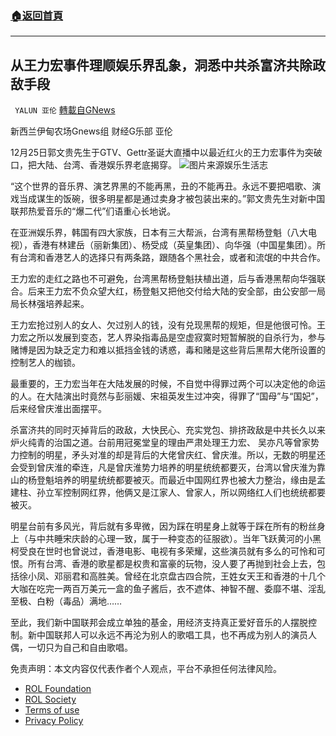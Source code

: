 ###  [:house:返回首頁](https://github.com/ourhimalayas/txt)
---


## 从王力宏事件理顺娱乐界乱象，洞悉中共杀富济共除政敌手段
` YALUN 亚伦` [轉載自GNews](https://gnews.org/zh-hans/1793354/)

新西兰伊甸农场Gnews组 财经G乐部 亚伦

12月25日郭文贵先生于GTV、Gettr圣诞大直播中以最近红火的王力宏事件为突破口，把大陆、台湾、香港娱乐界老底揭穿。
![](https://assets.gnews.org/wp-content/uploads/2021/12/20211225_ent_wang-lee-hom-lee-jinglei-2.jpeg)图片来源娱乐生活志


“这个世界的音乐界、演艺界黑的不能再黑，丑的不能再丑。永远不要把唱歌、演戏当成谋生的饭碗，很多明星都是通过卖身才被包装出来的。”郭文贵先生对新中国联邦热爱音乐的“爆二代”们语重心长地说。

在亚洲娱乐界，韩国有四大家族，日本有三大帮派，台湾有黑帮杨登魁（八大电视），香港有林建岳（丽新集团）、杨受成（英皇集团）、向华强（中国星集团）。所有台湾和香港艺人的选择只有两条路，跟随各个黑社会，或者和流氓的中共合作。

王力宏的走红之路也不可避免，台湾黑帮杨登魁扶植出道，后与香港黑帮向华强联合。后来王力宏不负众望大红，杨登魁又把他交付给大陆的安全部，由公安部一局局长林强培养起来。

王力宏抢过别人的女人、欠过别人的钱，没有兑现黑帮的规矩，但是他很可怜。王力宏之所以发展到变态，艺人界染指毒品是空虚寂寞时短暂解脱的自杀行为，参与赌博是因为缺乏定力和难以抵挡金钱的诱惑，毒和赌是这些背后黑帮大佬所设置的控制艺人的枷锁。

最重要的，王力宏当年在大陆发展的时候，不自觉中得罪过两个可以决定他的命运的人。在大陆演出时竟然与彭丽媛、宋祖英发生过冲突，得罪了“国母”与“国妃”，后来经曾庆淮出面摆平。

杀富济共的同时灭掉背后的政敌，大快民心、充实党包、排挤政敌是中共长久以来炉火纯青的治国之道。台前用冠冕堂皇的理由严肃处理王力宏、 吴亦凡等曾家势力控制的明星，矛头对准的却是背后的大佬曾庆红、曾庆淮。所以，无数的明星还会受到曾庆淮的牵连，凡是曾庆淮势力培养的明星统统都要灭，台湾以曾庆淮为靠山的杨登魁培养的明星统统都要被灭。而最近中国网红界也被大力整治，缘由是孟建柱、孙立军控制网红界，他俩又是江家人、曾家人，所以网络红人们也统统都要被灭。

明星台前有多风光，背后就有多卑微，因为踩在明星身上就等于踩在所有的粉丝身上（与中共睡宋庆龄的心理一致，属于一种变态的征服欲）。当年飞跃黄河的小黑柯受良在世时也曾说过，香港电影、电视有多荣耀，这些演员就有多么的可怜和可恨。所有台湾、香港的歌星都是权贵和富豪的玩物，没人要了再抛到社会上去，包括徐小凤、邓丽君和高胜美。曾经在北京盘古四合院，王姓女天王和香港的十几个大咖在吃完一两百万美元一盒的鱼子酱后，衣不遮体、神智不醒、委靡不堪、淫乱至极、白粉（毒品）满地……

至此，我们新中国联邦会成立单独的基金，用经济支持真正爱好音乐的人摆脱控制。新中国联邦人可以永远不再沦为别人的歌唱工具，也不再成为别人的演员人偶，一切只为自己和自由歌唱。

 

免责声明：本文内容仅代表作者个人观点，平台不承担任何法律风险。

- [ROL Foundation](https://rolfoundation.org/)
- [ROL Society](https://rolsociety.org/)
- [Terms of use](https://gnews.org/terms-of-use-3/)
- [Privacy Policy](https://gnews.org/privacy-policy/)
